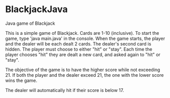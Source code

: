 # BlackjackJava
Java game of Blackjack

This is a simple game of Blackjack.
Cards are 1-10 (inclusive).
To start the game, type 'java main.java' in the console.
When the game starts, the player and the dealer will be each dealt 2 cards. The dealer's second card is hidden.
The player must choose to either "hit" or "stay". Each time the player chooses "hit" they are dealt a new card, and asked again to "hit" or "stay".

The objective of the game is to have the higher score while not exceeding 21. If both the player and the dealer exceed 21, the one with the lower score wins the game.

The dealer will automatically hit if their score is below 17.